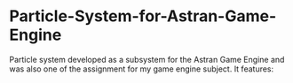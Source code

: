 # Particle-System-for-Astran-Game-Engine
Particle system developed as a subsystem for the Astran Game Engine and was also one of the assignment for my game engine subject. It features:
